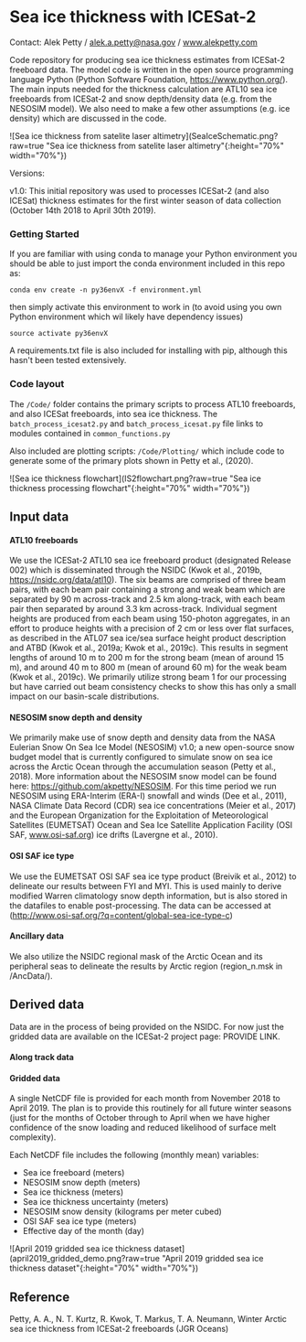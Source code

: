 # Sea ice thickness with ICESat-2
Contact: Alek Petty / alek.a.petty@nasa.gov / www.alekpetty.com

Code repository for producing sea ice thickness estimates from ICESat-2 freeboard data. The model code is written in the open source programming language Python (Python Software Foundation, https://www.python.org/). The main inputs needed for the thickness calculation are ATL10 sea ice freeboards from ICESat-2 and snow depth/density data (e.g. from the NESOSIM model). We also need to make a few other assumptions (e.g. ice density) which are discussed in the code.

![Sea ice thickness from satelite laser altimetry](SeaIceSchematic.png?raw=true "Sea ice thickness from satelite laser altimetry"{:height="70%" width="70%"})

Versions:

v1.0: This initial repository was used to processes ICESat-2 (and also ICESat) thickness estimates for the first winter season of data collection (October 14th 2018 to April 30th 2019).

### Getting Started

If you are familiar with using conda to manage your Python environment you should be able to just import the conda environment included in this repo as:
```
conda env create -n py36envX -f environment.yml
```
then simply activate this environment to work in (to avoid using you own Python environment which wil likely have dependency issues)
```
source activate py36envX
```
A requirements.txt file is also included for installing with pip, although this hasn't been tested extensively.


### Code layout

The ```/Code/``` folder contains the primary scripts to process ATL10 freeboards, and also ICESat freeboards, into sea ice thickness. The ```batch_process_icesat2.py``` and ```batch_process_icesat.py``` file links to modules contained in ```common_functions.py```

Also included are plotting scripts:
```/Code/Plotting/``` 
which include code to generate some of the primary plots shown in Petty et al., (2020). 
 
![Sea ice thickness flowchart](IS2flowchart.png?raw=true "Sea ice thickness processing flowchart"{:height="70%" width="70%"})

## Input data

#### ATL10 freeboards

We use the ICESat-2 ATL10 sea ice freeboard product (designated Release 002) which is disseminated through the NSIDC (Kwok et al., 2019b, https://nsidc.org/data/atl10). The six beams are comprised of three beam pairs, with each beam pair containing a strong and weak beam which are separated by 90 m across-track and 2.5 km along-track, with each beam pair then separated by around 3.3 km across-track. Individual segment heights are produced from each beam using 150-photon aggregates, in an effort to produce heights with a precision of 2 cm or less over flat surfaces, as described in the ATL07 sea ice/sea surface height product description and ATBD (Kwok et al., 2019a; Kwok et al., 2019c). This results in segment lengths of around 10 m to 200 m for the strong beam (mean of around 15 m), and around 40 m to 800 m (mean of around 60 m) for the weak beam (Kwok et al., 2019c). We primarily utilize strong beam 1 for our processing but have carried out beam consistency checks to show this has only a small impact on our basin-scale distributions. 

#### NESOSIM snow depth and density

We primarily make use of snow depth and density data from the NASA Eulerian Snow On Sea Ice Model (NESOSIM) v1.0; a new open-source snow budget model that is currently configured to simulate snow on sea ice across the Arctic Ocean through the accumulation season (Petty et al., 2018). More information about the NESOSIM snow model can be found here: https://github.com/akpetty/NESOSIM. For this time period we run NESOSIM using ERA-Interim (ERA-I) snowfall and winds (Dee et al., 2011), NASA Climate Data Record (CDR) sea ice concentrations (Meier et al., 2017) and the European Organization for the Exploitation of Meteorological Satellites (EUMETSAT) Ocean and Sea Ice Satellite Application Facility (OSI SAF, www.osi-saf.org) ice drifts (Lavergne et al., 2010).  

#### OSI SAF ice type

We use the EUMETSAT OSI SAF sea ice type product (Breivik et al., 2012) to delineate our results between FYI and MYI. This is used mainly to derive modified Warren climatology snow depth information, but is also stored in the datafiles to enable post-processing. The data can be accessed at (http://www.osi-saf.org/?q=content/global-sea-ice-type-c)

#### Ancillary data

We also utilize the NSIDC regional mask of the Arctic Ocean and its peripheral seas to delineate the results by Arctic region (region_n.msk in /AncData/). 

## Derived data

Data are in the process of being provided on the NSIDC. For now just the gridded data are available on the ICESat-2 project page: PROVIDE LINK.

#### Along track data


#### Gridded data

A single NetCDF file is provided for each month from November 2018 to April 2019. The plan is to provide this routinely for all future winter seasons (just for the months of October through to April when we have higher confidence of the snow loading and reduced likelihood of surface melt complexity).

Each NetCDF file includes the following (monthly mean) variables: 

 - Sea ice freeboard (meters)
 - NESOSIM snow depth (meters)
 - Sea ice thickness (meters)
 - Sea ice thickness uncertainty (meters)
 - NESOSIM snow density (kilograms per meter cubed)
 - OSI SAF sea ice type (meters)
 - Effective day of the month (day)

![April 2019 gridded sea ice thickness dataset](april2019_gridded_demo.png?raw=true "April 2019 gridded sea ice thickness dataset"{:height="70%" width="70%"})


## Reference

Petty, A. A., N. T. Kurtz, R. Kwok, T. Markus, T. A. Neumann, Winter Arctic sea ice thickness from ICESat-2 freeboards (JGR Oceans)


